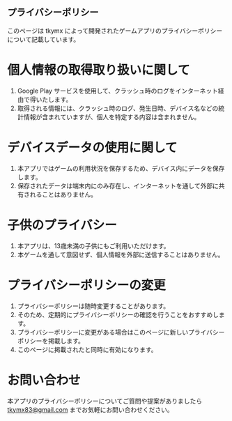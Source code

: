 ## プライバシーポリシー

このページは tkymx によって開発されたゲームアプリのプライバシーポリシーについて記載しています。

# 個人情報の取得取り扱いに関して
1. Google Play サービスを使用して、クラッシュ時のログをインターネット経由で得いたします。
1. 取得される情報には、クラッシュ時のログ、発生日時、デバイス名などの統計情報が含まれていますが、個人を特定する内容は含まれません。

# デバイスデータの使用に関して
1. 本アプリではゲームの利用状況を保存するため、デバイス内にデータを保存します。
1. 保存されたデータは端末内にのみ存在し、インターネットを通して外部に共有されることはありません。

# 子供のプライバシー
1. 本アプリは、13歳未満の子供にもご利用いただけます。
1. 本ゲームを通して意図せず、個人情報を外部に送信することはありません。

# プライバシーポリシーの変更
1. プライバシーポリシーは随時変更することがあります。
1. そのため、定期的にプライバシーポリシーの確認を行うことをおすすめします。
1. プライバシーポリシーに変更がある場合はこのページに新しいプライバシーポリシーを掲載します。
1. このページに掲載されたと同時に有効になります。

# お問い合わせ
本アプリのプライバシーポリシーについてご質問や提案がありましたら tkymx83@gmail.com までお気軽にお問い合わせください。
